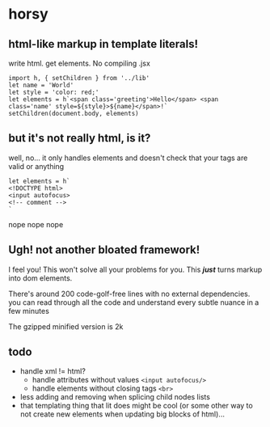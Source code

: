 # horsy

## html-like markup in template literals!
write html. get elements. No compiling .jsx
```
import h, { setChildren } from '../lib'
let name = 'World'
let style = 'color: red;'
let elements = h`<span class='greeting'>Hello</span> <span class='name' style=${style}>${name}</span>!`
setChildren(document.body, elements)
```

## but it's not really html, is it?
well, no... it only handles elements and doesn't check that your tags are valid or anything
```
let elements = h`
<!DOCTYPE html>
<input autofocus>
<!-- comment -->
`
```
nope nope nope

## Ugh! not another bloated framework!
I feel you! This won't solve all your problems for you. This ***just*** turns markup into dom elements.

There's around 200 code-golf-free lines with no external dependencies. you can read through all the code and understand every subtle nuance in a few minutes

The gzipped minified version is 2k

## todo
* handle xml != html?
  * handle attributes without values `<input autofocus/>`
  * handle elements without closing tags `<br>`
* less adding and removing when splicing child nodes lists
* that templating thing that lit does might be cool (or some other way to not create new elements when updating big blocks of html)...
